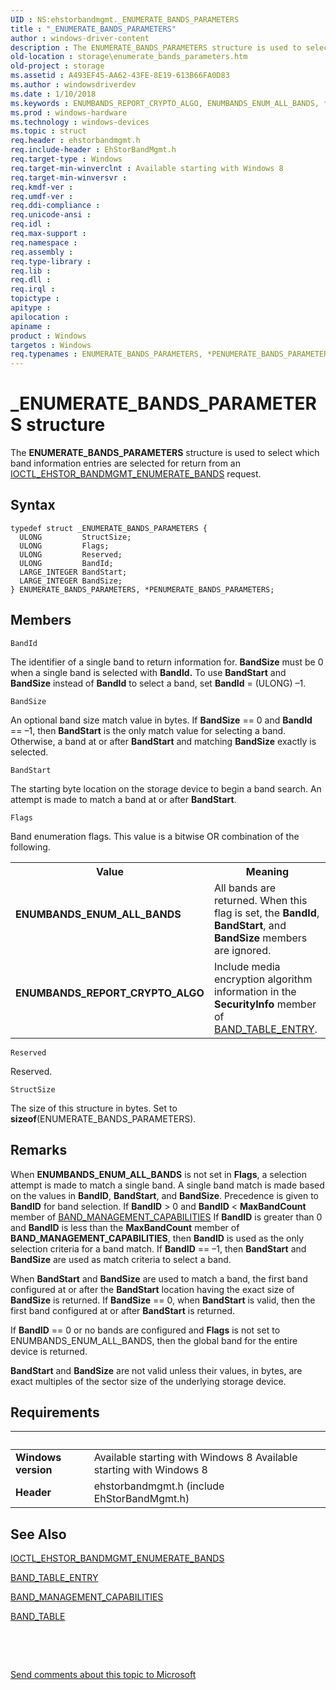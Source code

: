 ```yaml
---
UID : NS:ehstorbandmgmt._ENUMERATE_BANDS_PARAMETERS
title : "_ENUMERATE_BANDS_PARAMETERS"
author : windows-driver-content
description : The ENUMERATE_BANDS_PARAMETERS structure is used to select which band information entries are selected for return from an IOCTL_EHSTOR_BANDMGMT_ENUMERATE_BANDS request.
old-location : storage\enumerate_bands_parameters.htm
old-project : storage
ms.assetid : A493EF45-AA62-43FE-8E19-613B66FA0D83
ms.author : windowsdriverdev
ms.date : 1/10/2018
ms.keywords : ENUMBANDS_REPORT_CRYPTO_ALGO, ENUMBANDS_ENUM_ALL_BANDS, *PENUMERATE_BANDS_PARAMETERS, storage.enumerate_bands_parameters, ehstorbandmgmt/PENUMERATE_BANDS_PARAMETERS, PENUMERATE_BANDS_PARAMETERS structure pointer [Storage Devices], PENUMERATE_BANDS_PARAMETERS, _ENUMERATE_BANDS_PARAMETERS, ENUMERATE_BANDS_PARAMETERS structure [Storage Devices], ENUMERATE_BANDS_PARAMETERS, ehstorbandmgmt/ENUMERATE_BANDS_PARAMETERS
ms.prod : windows-hardware
ms.technology : windows-devices
ms.topic : struct
req.header : ehstorbandmgmt.h
req.include-header : EhStorBandMgmt.h
req.target-type : Windows
req.target-min-winverclnt : Available starting with Windows 8
req.target-min-winversvr : 
req.kmdf-ver : 
req.umdf-ver : 
req.ddi-compliance : 
req.unicode-ansi : 
req.idl : 
req.max-support : 
req.namespace : 
req.assembly : 
req.type-library : 
req.lib : 
req.dll : 
req.irql : 
topictype : 
apitype : 
apilocation : 
apiname : 
product : Windows
targetos : Windows
req.typenames : ENUMERATE_BANDS_PARAMETERS, *PENUMERATE_BANDS_PARAMETERS
---
```


# _ENUMERATE_BANDS_PARAMETERS structure
The <b>ENUMERATE_BANDS_PARAMETERS</b> structure is used to select which band information entries are selected for return from an  <a href="..\ehstorbandmgmt\ni-ehstorbandmgmt-ioctl_ehstor_bandmgmt_enumerate_bands.md">IOCTL_EHSTOR_BANDMGMT_ENUMERATE_BANDS</a> request.

## Syntax
````
typedef struct _ENUMERATE_BANDS_PARAMETERS {
  ULONG         StructSize;
  ULONG         Flags;
  ULONG         Reserved;
  ULONG         BandId;
  LARGE_INTEGER BandStart;
  LARGE_INTEGER BandSize;
} ENUMERATE_BANDS_PARAMETERS, *PENUMERATE_BANDS_PARAMETERS;
````

## Members


`BandId`

The identifier of a single band to return information for. <b>BandSize</b> must be 0 when a single band is selected  with <b>BandId.</b> To use <b>BandStart</b> and <b>BandSize</b> instead of <b>BandId</b> to select a band, set <b>BandId</b> = (ULONG) –1.

`BandSize`

An optional band size match value in bytes. If <b>BandSize</b> == 0 and <b>BandId</b> == –1, then <b>BandStart</b> is the only match value for selecting a band. Otherwise, a band at or after <b>BandStart</b> and matching  <b>BandSize</b> exactly is selected.

`BandStart`

The starting byte location on the storage device to begin a band search. An attempt is made to match a band at or after <b>BandStart</b>.

`Flags`

Band enumeration flags. This value is a bitwise OR combination of the following.
<table>
<tr>
<th>Value</th>
<th>Meaning</th>
</tr>
<tr>
<td width="40%"><a id="ENUMBANDS_ENUM_ALL_BANDS"></a><a id="enumbands_enum_all_bands"></a><dl>
<dt><b>ENUMBANDS_ENUM_ALL_BANDS</b></dt>
</dl>
</td>
<td width="60%">
All bands are returned. When this flag is set, the <b>BandId</b>, <b>BandStart</b>, and <b>BandSize</b> members are ignored.

</td>
</tr>
<tr>
<td width="40%"><a id="ENUMBANDS_REPORT_CRYPTO_ALGO"></a><a id="enumbands_report_crypto_algo"></a><dl>
<dt><b>ENUMBANDS_REPORT_CRYPTO_ALGO</b></dt>
</dl>
</td>
<td width="60%">
Include media encryption algorithm information in the <b>SecurityInfo</b> member of <a href="..\ehstorbandmgmt\ns-ehstorbandmgmt-_band_table_entry.md">BAND_TABLE_ENTRY</a>.

</td>
</tr>
</table>

`Reserved`

Reserved.

`StructSize`

The size of this structure in bytes. Set to <b>sizeof</b>(ENUMERATE_BANDS_PARAMETERS).

## Remarks
When <b>ENUMBANDS_ENUM_ALL_BANDS</b> is not set in <b>Flags</b>, a selection attempt is made to match a single band. A single band match is made based on the values in <b>BandID</b>, <b>BandStart</b>, and <b>BandSize</b>. Precedence is given to <b>BandID</b> for band selection. If <b>BandID</b> &gt; 0 and  <b>BandID</b> &lt; <b>MaxBandCount</b> member of <a href="..\ehstorbandmgmt\ns-ehstorbandmgmt-_band_management_capabilities.md">BAND_MANAGEMENT_CAPABILITIES</a> If <b>BandID</b>  is greater than   0 and  <b>BandID</b>  is less than the  <b>MaxBandCount</b> member of <b>BAND_MANAGEMENT_CAPABILITIES</b>, then   <b>BandID</b> is used as the only selection criteria for a band match. If  <b>BandID</b> == –1, then <b>BandStart</b> and <b>BandSize</b> are used as  match criteria to select a band.

When <b>BandStart</b> and <b>BandSize</b> are used to match a band, the first band configured at or after the <b>BandStart</b> location having the exact size of  <b>BandSize</b> is returned. If <b>BandSize</b> == 0, when <b>BandStart</b> is valid, then the first band configured at or after <b>BandStart</b> is returned.

If <b>BandID</b> == 0 or no bands are configured and <b>Flags</b> is not set to ENUMBANDS_ENUM_ALL_BANDS, then the global band for the entire device is returned.

<b>BandStart</b> and <b>BandSize</b> are not valid unless their values, in bytes, are exact multiples of the sector size of the underlying storage device.

## Requirements
| &nbsp; | &nbsp; |
| ---- |:---- |
| **Windows version** | Available starting with Windows 8 Available starting with Windows 8 |
| **Header** | ehstorbandmgmt.h (include EhStorBandMgmt.h) |

## See Also

<a href="..\ehstorbandmgmt\ni-ehstorbandmgmt-ioctl_ehstor_bandmgmt_enumerate_bands.md">IOCTL_EHSTOR_BANDMGMT_ENUMERATE_BANDS</a>

<a href="..\ehstorbandmgmt\ns-ehstorbandmgmt-_band_table_entry.md">BAND_TABLE_ENTRY</a>

<a href="..\ehstorbandmgmt\ns-ehstorbandmgmt-_band_management_capabilities.md">BAND_MANAGEMENT_CAPABILITIES</a>

<a href="..\ehstorbandmgmt\ns-ehstorbandmgmt-_band_table.md">BAND_TABLE</a>

 

 

<a href="mailto:wsddocfb@microsoft.com?subject=Documentation%20feedback [storage\storage]:%20ENUMERATE_BANDS_PARAMETERS structure%20 RELEASE:%20(1/10/2018)&amp;body=%0A%0APRIVACY STATEMENT%0A%0AWe use your feedback to improve the documentation. We don't use your email address for any other purpose, and we'll remove your email address from our system after the issue that you're reporting is fixed. While we're working to fix this issue, we might send you an email message to ask for more info. Later, we might also send you an email message to let you know that we've addressed your feedback.%0A%0AFor more info about Microsoft's privacy policy, see http://privacy.microsoft.com/en-us/default.aspx." title="Send comments about this topic to Microsoft">Send comments about this topic to Microsoft</a>
